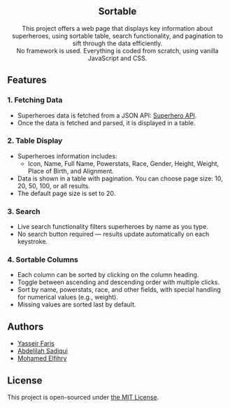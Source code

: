 <h2 align="center">Sortable</h2>

<p align="center">
  This project offers a web page that displays key information about superheroes, using sortable table, search functionality, and pagination to sift through the data efficiently.
  <br>
  No framework is used. Everything is coded from scratch, using vanilla JavaScript and CSS.
</p>

## Features

### 1. Fetching Data
- Superheroes data is fetched from a JSON API: [Superhero API](https://rawcdn.githack.com/akabab/superhero-api/0.2.0/api/all.json).
- Once the data is fetched and parsed, it is displayed in a table.

### 2. Table Display
- Superheroes information includes:
  - Icon, Name, Full Name, Powerstats, Race, Gender, Height, Weight, Place of Birth, and Alignment.
- Data is shown in a table with pagination. You can choose page size: 10, 20, 50, 100, or all results.
- The default page size is set to 20.

### 3. Search
- Live search functionality filters superheroes by name as you type.
- No search button required — results update automatically on each keystroke.

### 4. Sortable Columns
- Each column can be sorted by clicking on the column heading.
- Toggle between ascending and descending order with multiple clicks.
- Sort by name, powerstats, race, and other fields, with special handling for numerical values (e.g., weight).
- Missing values are sorted last by default.

## Authors

- [Yasseir Faris](https://learn.zone01oujda.ma/git/yfaris)
- [Abdelilah Sadiqui](https://learn.zone01oujda.ma/git/asadiqui)
- [Mohamed Elfihry](https://learn.zone01oujda.ma/git/melfihry)

## License

This project is open-sourced under [the MIT License](https://opensource.org/license/mit).